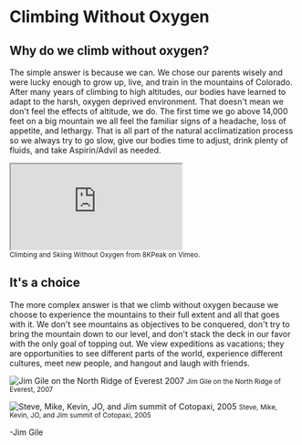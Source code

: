 # Climbing Without Oxygen

## Why do we climb without oxygen?

The simple answer is because we can. We chose our parents wisely and were lucky enough to grow up, live, and train in the mountains of Colorado. After many years of climbing to high altitudes, our bodies have learned to adapt to the harsh, oxygen deprived environment. That doesn't mean we don't feel the effects of altitude, we do. The first time we go above 14,000 feet on a big mountain we all feel the familiar signs of a headache, loss of appetite, and lethargy. That is all part of the natural acclimatization process so we always try to go slow, give our bodies time to adjust, drink plenty of fluids, and take Aspirin/Advil as needed.


<div class="responsive-iframe">
  <iframe src="https://player.vimeo.com/video/107776015" allowfullscreen></iframe>
</div>
<small>Climbing and Skiing Without Oxygen from 8KPeak on Vimeo.</small>

## It's a choice

The more complex answer is that we climb without oxygen because we choose to experience the mountains to their full extent and all that goes with it. We don't see mountains as objectives to be conquered, don't try to bring the mountain down to our level, and don't stack the deck in our favor with the only goal of topping out. We view expeditions as vacations; they are opportunities to see different parts of the world, experience different cultures, meet new people, and hangout and laugh with friends.

![Jim Gile on the North Ridge of Everest 2007](/images/E067_IMG_0337_large.webp)
<small>Jim Gile on the North Ridge of Everest, 2007</small>

![Steve, Mike, Kevin, JO, and Jim summit of Cotopaxi, 2005](/images/100_0789_large.webp)
<small>Steve, Mike, Kevin, JO, and Jim summit of Cotopaxi, 2005</small>

-Jim Gile
